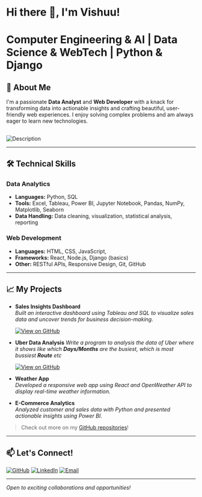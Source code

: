 # Hi there 👋, I'm Vishuu!

# Computer Engineering & AI | Data Science & WebTech | Python & Django

## 🚀 About Me
I'm a passionate **Data Analyst** and **Web Developer** with a knack for transforming data into actionable insights and crafting beautiful, user-friendly web experiences. I enjoy solving complex problems and am always eager to learn new technologies.

##
![Description](https://camo.githubusercontent.com/d281841243490f29c25957f105c4a253692003f4537ae99095031d4306cb4b2c/68747470733a2f2f726561646d652d747970696e672d7376672e6865726f6b756170702e636f6d2f3f666f6e743d496e6469652b466c6f7765722673697a653d323826636f6c6f723d4646363942342663656e7465723d66616c73652677696474683d363030266c696e65733de2809c5374726976652b666f722b70726f67726573732c2b6e6f742b70657266656374696f6e2ee2809d3be2809c537563636573732b69732b7468652b73756d2b6f662b736d616c6c2b6566666f7274732ee2809d)

---

## 🛠️ Technical Skills

### Data Analytics
- **Languages:** Python,  SQL
- **Tools:** Excel, Tableau, Power BI, Jupyter Notebook, Pandas, NumPy, Matplotlib, Seaborn
- **Data Handling:** Data cleaning, visualization, statistical analysis, reporting

### Web Development
- **Languages:** HTML, CSS, JavaScript, 
- **Frameworks:** React, Node.js, Django (basics)
- **Other:** RESTful APIs, Responsive Design, Git, GitHub

---

## 📈 My Projects

- **Sales Insights Dashboard**  
  *Built an interactive dashboard using Tableau and SQL to visualize sales data and uncover trends for business decision-making.*
  
   [![View on GitHub](https://img.shields.io/badge/View%20on-GitHub-black?style=for-the-badge&logo=github)](https://github.com/vishuuu3/Coffee-Sales-Analysis-Report)

- **Uber Data Analysis**
   *Write a program to analysis the data of Uber where it shows like which **Days/Months** are the busiest, which is most bussiest **Route** etc*

   [![View on GitHub](https://img.shields.io/badge/View%20on-GitHub-black?style=for-the-badge&logo=github)](https://github.com/vishuuu3/Uber-Data-Analysis)
    

  
  
- **Weather App**  
  *Developed a responsive web app using React and OpenWeather API to display real-time weather information.*
- **E-Commerce Analytics**  
  *Analyzed customer and sales data with Python and presented actionable insights using Power BI.*

> Check out more on my [GitHub repositories](https://github.com/vishuuu3?tab=repositories)!

---

## 📫 Let's Connect!
[![GitHub](https://img.shields.io/badge/View_on_GitHub-000000?style=for-the-badge&logo=github&logoColor=white)](https://github.com/vishuuu3)
[![LinkedIn](https://img.shields.io/badge/LinkedIn-0A66C2?style=for-the-badge&logo=linkedin&logoColor=white)](https://www.linkedin.com/in/vishu381/)
[![Email](https://img.shields.io/badge/Email-Me-D14836?style=for-the-badge&logo=gmail&logoColor=white)](https://mail.google.com/mail/?view=cm&fs=1&to=vishuk1469@gmail.com&su=Hello%20from%20GitHub)



---

*Open to exciting collaborations and opportunities!*
